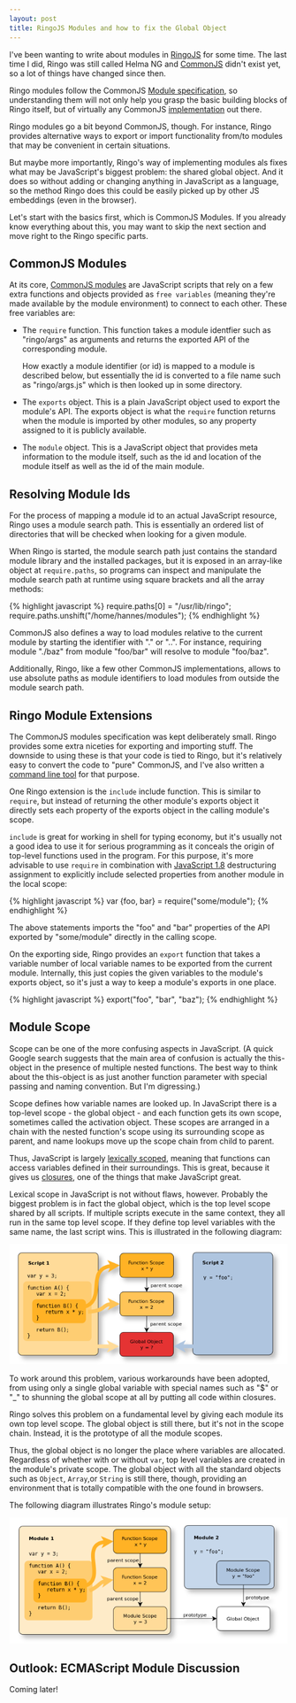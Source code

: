 ```yaml
---
layout: post
title: RingoJS Modules and how to fix the Global Object
---
```


I've been wanting to write about modules in [RingoJS] for some time. The last
time I did, Ringo was still called Helma NG and [CommonJS] didn't exist yet, so
a lot of things have changed since then.

Ringo modules follow the CommonJS [Module specification][CommonJS Modules], so
understanding them will not only help you grasp the basic building blocks of
Ringo itself, but of virtually any CommonJS [implementation][CommonJS implementations]
out there.

Ringo modules go a bit beyond CommonJS, though. For instance, Ringo provides
alternative ways to export or import functionality from/to modules that may
be convenient in certain situations.

But maybe more importantly,
Ringo's way of implementing modules als fixes what may be JavaScript's biggest
problem: the shared global object. And it does so without adding or changing
anything in JavaScript as a language, so the method Ringo does this could be
easily picked up by other JS embeddings (even in the browser).

Let's start with the basics first, which is CommonJS Modules. If you already
know everything about this, you may want to skip the next section and move
right to the Ringo specific parts.

## CommonJS Modules

At its core, [CommonJS modules] are JavaScript scripts that rely on a few extra
functions and objects provided as `free variables` (meaning they're made
available by the module environment) to connect to each other. These free
variables are:

 * The `require` function. This function takes a module identfier such as
   "ringo/args" as arguments and returns the exported API of the corresponding
   module.

   How exactly a module identifier (or id) is mapped to a module is
   described below, but essentially the id is converted to a file name such
   as "ringo/args.js" which is then looked up in some directory.

 * The `exports` object. This is a plain JavaScript object used to
   export the module's API. The exports object is what the `require` function
   returns when the module is imported by other modules, so any property
   assigned to it is publicly available.

 * The `module` object. This is a JavaScript object that provides meta information
   to the module itself, such as the id and location of the module itself as
   well as the id of the main module.

## Resolving Module Ids

For the process of mapping a module id to an actual JavaScript resource, Ringo
uses a module search path. This is essentially an ordered list of directories
that will be checked when looking for a given module.

When Ringo is started, the module search path just contains the standard module
library and the installed packages, but it is exposed in an array-like object
at `require.paths`, so programs can inspect and manipulate the module search
path at runtime using square brackets and all the array methods:

{% highlight javascript %}
require.paths[0] = "/usr/lib/ringo";
require.paths.unshift("/home/hannes/modules");
{% endhighlight %}

CommonJS also defines a way to load modules relative to the current module by
starting the identifier with "." or "..". For instance, requiring module
"./baz" from module "foo/bar" will resolve to module "foo/baz".

Additionally, Ringo, like a few other
CommonJS implementations, allows to use absolute paths as module identifiers
to load modules from outside the module search path.

## Ringo Module Extensions

The CommonJS modules specification was kept deliberately small. Ringo provides
some extra niceties for exporting and importing stuff. The downside to using
these is that your code is tied to Ringo, but it's relatively easy to convert
the code to "pure" CommonJS, and I've also written a [command line tool][commonize]
for that purpose.

One Ringo extension is the `include` include function. This is similar to
`require`, but instead of returning the other module's exports object it
directly sets each property of the exports object in the calling module's scope.

`include` is great for working in shell for typing economy, but it's usually
not a good idea to use it for serious programming as it conceals the origin of
top-level functions used in the program. For this purpose, it's more advisable
to use `require` in combination with [JavaScript 1.8] destructuring assignment
to explicitly include selected properties from another module in the local scope:

{% highlight javascript %}
var {foo, bar} = require("some/module");
{% endhighlight %}

The above statements imports the "foo" and "bar" properties of the API exported
by "some/module" directly in the calling scope.

On the exporting side, Ringo provides an `export` function that takes a variable
number of local variable names to be exported from the current module.
Internally, this just copies the given variables to the module's exports object,
so it's just a way to keep a module's exports in one place.

{% highlight javascript %}
export("foo", "bar", "baz");
{% endhighlight %}

## Module Scope

Scope can be one of the more confusing aspects in JavaScript. (A quick Google
search suggests that the main area of confusion is actually the
this-object in the presence of multiple nested functions. The best way to think
about the this-object is as just another function parameter with special
passing and naming convention. But I'm digressing.)

Scope defines how variable names are looked up. In JavaScript there is a
top-level scope - the global object - and each function gets its own scope,
sometimes called the activation object. These scopes are arranged in a
chain with the nested function's scope using its surrounding scope as parent,
and name lookups move up the scope chain from child to parent.

Thus, JavaScript is largely [lexically scoped][lexical scope], meaning that
functions can access variables defined in their surroundings. This is great,
because it gives us [closures], one of the things that make JavaScript great.

Lexical scope in JavaScript is not without flaws, however. Probably the biggest
problem is in fact the global object, which is the top level scope shared by all
scripts. If multiple scripts execute in the same context, they all run in the
same top level scope. If they define top level variables with the same name,
the last script wins. This is illustrated in the following diagram:

![scriptscope]

To work around this problem, various workarounds have been adopted, from
using only a single global variable with special names such as "$" or "_"
to shunning the global scope at all by putting all code within closures.

Ringo solves this problem on a fundamental level by giving each module its
own top level scope. The global object is still there, but it's not in the
scope chain. Instead, it is the prototype of all the module scopes.

Thus, the global object is no longer the place where variables are allocated.
Regardless of whether with or without `var`, top level variables are created in
the module's private scope. The global object with all the standard objects
such as `Object`, `Array`,or `String` is still there, though, providing an
environment that is totally compatible with the one found in browsers.

The following diagram illustrates Ringo's module setup:

![modulescope]

## Outlook: ECMAScript Module Discussion

Coming later!

[ringojs]: http://ringojs.org/
[commonjs]: http://wiki.commonjs.org/
[commonjs modules]: http://wiki.commonjs.org/wiki/Modules/1.1
[commonjs implementations]: http://wiki.commonjs.org/wiki/Implementations
[commonize]: http://github.com/hns/commonize
[javascript 1.8]: https://developer.mozilla.org/en/new_in_javascript_1.8
[lexical scope]: http://en.wikipedia.org/wiki/Scope_(programming)#Lexical_versus_dynamic_scoping
[closures]: http://en.wikipedia.org/wiki/Closure_(computer_science)
[javascript needs modules]: http://blog.mozilla.com/dherman/2010/07/08/javascript-needs-modules/
[scriptscope]: /images/scriptscope.png
[modulescope]: /images/modulescope.png

